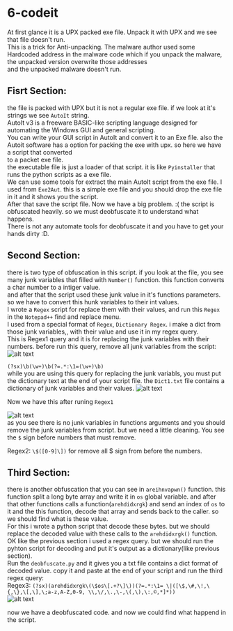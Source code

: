 # 6-codeit  

At first glance it is a UPX packed exe file. Unpack it with UPX and we see that file doesn't run.  
This is a trick for Anti-unpacking. The malware author used some Hardcoded address in the malware code which if you unpack the malware, the unpacked version overwrite those addresses  
and the unpacked malware doesn't run.
## Fisrt Section:  
the file is packed with UPX but it is not a regular exe file. if we look at it's strings we see ```AutoIt``` string.  
AutoIt v3 is a freeware BASIC-like scripting language designed for automating the Windows GUI and general scripting.  
You can write your GUI script in AutoIt and convert it to an Exe file. also the Autoit software has a option for packing the exe with upx. so here we have a script that converted  
to a packet exe file.  
the executable file is just a loader of that script. it is like ```Pyinstaller``` that runs the python scripts as a exe file.  
We can use some tools for extract the main AutoIt script from the exe file. I used from ```Exe2Aut```. this is a simple exe file and you should drop the exe file in it and it shows you the script.  
After that save the script file. Now we have a big problem. :( the script is obfuscated heavily. so we must deobfuscate it to understand what happens.  
There is not any automate tools for deobfuscate it and you have to get your hands dirty :D.  
## Second Section:  

there is two type of obfuscation in this script. if you look at the file, you see many junk variables that filled with ```Number()``` function. this function converts a char number to a intiger value.  
and after that the script used these junk value in it's functions parameters. so we have to convert this hunk variables to their int values.  
I wrote a ```Regex``` script for replace them with their values, and run this ```Regex``` in the ```Notepad++``` find and replace menu.  
I used from a special format of ```Regex```, ```Dictionary Regex```. i make a dict from those junk variables,, with their value and use it in my regex query.  
This is Regex1 query and it is for replacing the junk variables with their numbers. before run this query, remove all junk variables from the script:  
![alt text](remove_junks)  
  
  
```(?sx)\b(\w+)\b(?=.*:\1=(\w+)\b)```  
while you are using this query for replacing the junk variabls, you must put the dictionary text at the end of your script file. the ```Dict1.txt``` file contains a dictionary of junk variables and their values. 
![alt text](run_regex1)  

Now we have this after runing ```Regex1```  

![alt text](after_run_regex1)  
as you see there is no junk variables in functions arguments and you should remove the junk variables from script. but we need a little cleaning. You see the ```$``` sign before numbers that must remove.

Regex2: ```\$([0-9]\])``` for remove all $ sign from before the numbers.  

## Third Section:  
there is another obfuscation that you can see in ```areihnvapwn()``` function. this function split a long byte array and write it in ```os``` global variable. and after that other functions calls a function(```arehdidxrgk```) and send an index of ```os``` to  
it and the this function, decode that array and sends back to the caller. so we should find what is these value.  
For this i wrote a python script that decode these bytes. but we should replace the decoded value with these calls to the ```arehdidxrgk()``` function.  
OK like the previous section i used a regex query. but we should run the pyhton script for decoding and put it's output as a dictionary(like previous section).  
Run the ```deobfuscate.py``` and it gives you a txt file contains a dict format of decoded value. copy it and paste at the end of your script and run the third regex query:  
Regex3: ```(?sx)(arehdidxrgk\(\$os\[.+?\]\))(?=.*:\1= \|([\$,\#,\!,\{,\},\[,\],\;a-z,A-Z,0-9, \\,\/,\.,\-,\(,\),\:,©,*]*))```  
![alt text](after_run_regex3)  

now we have a deobfuscated code. and now we could find what happend in the script.  
